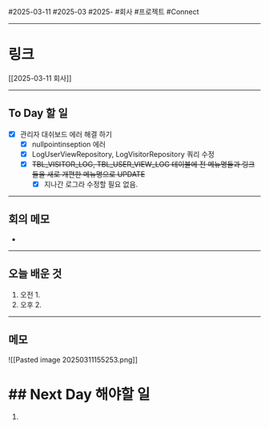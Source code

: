 #2025-03-11 #2025-03 #2025- 
#회사 #프로젝트 #Connect 


------
# 링크 
[[2025-03-11 회사]]

---
## To Day 할 일
- [x] 관리자 대쉬보드 에러 해결 하기
    - [x] nullpointinseption 에러
    - [x] LogUserViewRepository, LogVisitorRepository 쿼리 수정
    - [x] ~~TBL_VISITOR_LOG, TBL_USER_VIEW_LOG 테이블에 전 메뉴명들과 링크들을 새로 개편한 메뉴명으로 UPDATE~~
        - [x] 지나간 로그라 수정할 필요 없음.
---
## 회의 메모
- 
---
## 오늘 배운 것
1. 오전
    1. 
2. 오후
    2. 
---
## 메모

![[Pasted image 20250311155253.png]]
# ## Next Day 해야할 일
1. 
